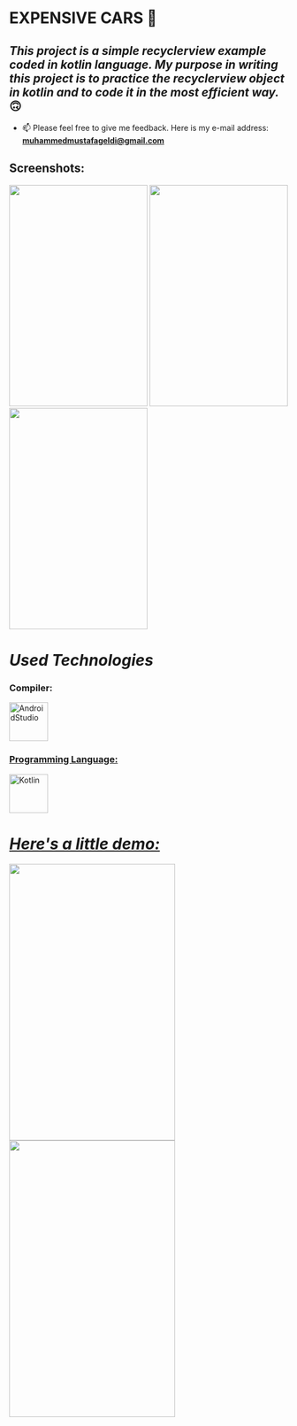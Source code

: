 # EXPENSIVE CARS 🚗 

## *This project is a simple recyclerview example coded in kotlin language. My purpose in writing this project is to practice the recyclerview object in kotlin and to code it in the most efficient way.* 🙃

- 📫 Please feel free to give me feedback. Here is my e-mail address: **muhammedmustafageldi@gmail.com**

## Screenshots:

<p align="left">
<img src="https://swanky.website/PicturesAndGifs/Screenshot1.png" width="250" height="400"/>
<img src="https://swanky.website/PicturesAndGifs/Screenshot2.png" width="250" height="400"/> 
<img src="https://swanky.website/PicturesAndGifs/Screenshot3.png" width="250" height="400"/> 
  
</p>


# *Used Technologies*

<h3 align="left">Compiler:</h3>
<p align="left"> <a href="https://developer.android.com/studio" target="_blank" rel="noreferrer"> <img src="https://img.icons8.com/color/452/android-studio--v3.png" alt="AndroidStudio" width="70" height="70"/>
  
<h3 align="left">Programming Language:</h3>
<p align="left"> <a href="https://kotlinlang.org" target="_blank" rel="noreferrer"> <img src="https://img.icons8.com/color/344/kotlin.png" alt="Kotlin" width="70" height="70"/>
  
# *Here's a little demo:*
  <p align="left">
<img src="https://myoctocat.com/assets/images/base-octocat.svg" width="300" height="500" />
<img src="https://github.com/muhammedmustafageldi/KotlinRecyclerviewExample/blob/main/PhotosAndGifs/application.gif" width="300" height="500" />
  </p>
